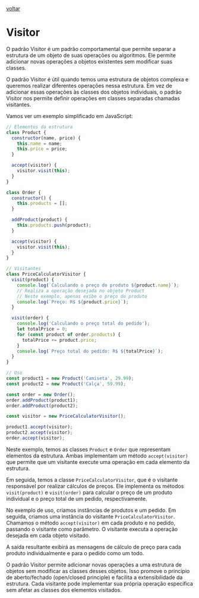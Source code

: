 [voltar](/README.md)

# Visitor

O padrão Visitor é um padrão comportamental que permite separar a estrutura de um objeto de suas operações ou algoritmos. Ele permite adicionar novas operações a objetos existentes sem modificar suas classes.

O padrão Visitor é útil quando temos uma estrutura de objetos complexa e queremos realizar diferentes operações nessa estrutura. Em vez de adicionar essas operações às classes dos objetos individuais, o padrão Visitor nos permite definir operações em classes separadas chamadas visitantes.

Vamos ver um exemplo simplificado em JavaScript:

```js
// Elementos da estrutura
class Product {
  constructor(name, price) {
    this.name = name;
    this.price = price;
  }

  accept(visitor) {
    visitor.visit(this);
  }
}

class Order {
  constructor() {
    this.products = [];
  }

  addProduct(product) {
    this.products.push(product);
  }

  accept(visitor) {
    visitor.visit(this);
  }
}

// Visitantes
class PriceCalculatorVisitor {
  visit(product) {
    console.log(`Calculando o preço do produto ${product.name}`);
    // Realiza a operação desejada no objeto Product
    // Neste exemplo, apenas exibe o preço do produto
    console.log(`Preço: R$ ${product.price}`);
  }

  visit(order) {
    console.log('Calculando o preço total do pedido');
    let totalPrice = 0;
    for (const product of order.products) {
      totalPrice += product.price;
    }
    console.log(`Preço total do pedido: R$ ${totalPrice}`);
  }
}

// Uso
const product1 = new Product('Camiseta', 29.99);
const product2 = new Product('Calça', 59.99);

const order = new Order();
order.addProduct(product1);
order.addProduct(product2);

const visitor = new PriceCalculatorVisitor();

product1.accept(visitor);
product2.accept(visitor);
order.accept(visitor);

```

Neste exemplo, temos as classes `Product` e `Order` que representam elementos da estrutura. Ambas implementam um método `accept(visitor)` que permite que um visitante execute uma operação em cada elemento da estrutura.

Em seguida, temos a classe `PriceCalculatorVisitor`, que é o visitante responsável por realizar cálculos de preços. Ele implementa os métodos `visit(product)` e `visit(order)` para calcular o preço de um produto individual e o preço total de um pedido, respectivamente.

No exemplo de uso, criamos instâncias de produtos e um pedido. Em seguida, criamos uma instância do visitante `PriceCalculatorVisitor`. Chamamos o método `accept(visitor)` em cada produto e no pedido, passando o visitante como parâmetro. O visitante executa a operação desejada em cada objeto visitado.

A saída resultante exibirá as mensagens de cálculo de preço para cada produto individualmente e para o pedido como um todo.

O padrão Visitor permite adicionar novas operações a uma estrutura de objetos sem modificar as classes desses objetos. Isso promove o princípio de aberto/fechado (open/closed principle) e facilita a extensibilidade da estrutura. Cada visitante pode implementar sua própria operação específica sem afetar as classes dos elementos visitados.
